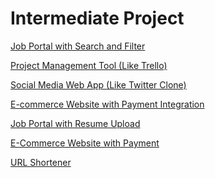 # Intermediate Project

[Job Portal with Search and Filter](Job%20Portal%20with%20Search%20and%20Filter%20193e18e9c90e80c88535ca0c920add40.md)

[Project Management Tool (Like Trello)](Project%20Management%20Tool%20(Like%20Trello)%20193e18e9c90e801dafc0d56a90549409.md)

[Social Media Web App (Like Twitter Clone)](Social%20Media%20Web%20App%20(Like%20Twitter%20Clone)%20193e18e9c90e80dda35fe8e19d14188f.md)

[E-commerce Website with Payment Integration](E-commerce%20Website%20with%20Payment%20Integration%20193e18e9c90e80e58955ccf456a3bb1c.md)

[Job Portal with Resume Upload](Job%20Portal%20with%20Resume%20Upload%20193e18e9c90e80dc9b1fe30153430721.md)

[E-Commerce Website with Payment](E-Commerce%20Website%20with%20Payment%20193e18e9c90e807b97f8c5e114c2395c.md)

[URL Shortener](URL%20Shortener%20193e18e9c90e802eaf7eee3319edd186.md)